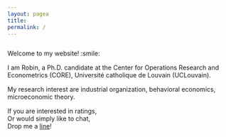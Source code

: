 ```yaml
---
layout: pagea
title:
permalink: /
---
```



<!-- <span style="color:#ee6c4d">
**I am on the job market and will be available for interviews during both the EEA and AEA.**
</span> -->

<!-- <span style="color:#ee6c4d">
**I am currently visiting Paris School of Economics, lets meet!**
</span> -->

<!-- <span style="color:#ee6c4d">
**I am currently visiting Oxford Internet Institute, lets grab a coffee!**
</span> -->



<div class="box">
<div style="text-align:center">
<!-- <img src="{{site.baseurl}}/assets/images/robin.jpg" alt="" width="200px"/> <br/> -->
<div style="display: inline-block; text-align: left;">
<!-- Email: <a href="mailto:robin@robin-ng.com">robin@robin-ng.com</a><br/>
CV: <a href="{{ site.url }}/cv/">short</a> <a href="{{ site.url }}/download/cv.pdf">complete(pdf)</a> -->
</div>
</div>
</div>

<div>
<p style="margin-bottom:15px">
Welcome to my website! :smile: <br/>
</p>

<p style="margin-bottom:15px">
I am Robin, a Ph.D. candidate at the Center for Operations Research and Econometrics (CORE), Université catholique de Louvain (UCLouvain). <br/>
</p>

<p style="margin-bottom:15px">
My research interest are industrial organization, behavioral economics, microeconomic theory. <br/>
<!-- Most of my research focuses on issues of the digital economy, particularly on the formation, provision and manipulation of online ratings. -->
</p>

<p style="margin-bottom:15px">
If you are interested in ratings, <br/> 
Or would simply like to chat, <br/>
Drop me a <a href="mailto:robin@robin-ng.com">line</a>! <br/>
</p>

<!-- <p style="margin-bottom:15px">
I hold the FNRS research fellowship and SSRC graduate research fellowship. <br/>
I am also affiliated with the PROSEco and ROSELS research groups. <br/>
I will join the Platform Economics group at the University of Mannheim in 2023. 
</p>

<p style="margin-bottom:15px">
I am fortunate to have two wonderful supervisors: Paul Belleflamme and Johannes Johnen.
</p> -->


</div>
